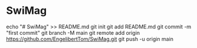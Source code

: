 # SwiMag
echo "# SwiMag" >> README.md
git init
git add README.md
git commit -m "first commit"
git branch -M main
git remote add origin https://github.com/EngelibertTom/SwiMag.git
git push -u origin main
